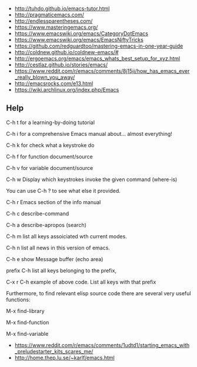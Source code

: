 - http://tuhdo.github.io/emacs-tutor.html
- http://pragmaticemacs.com/
- http://endlessparentheses.com/
- https://www.masteringemacs.org/
- https://www.emacswiki.org/emacs/CategoryDotEmacs
- https://www.emacswiki.org/emacs/EmacsNiftyTricks
- https://github.com/redguardtoo/mastering-emacs-in-one-year-guide
- http://coldnew.github.io/coldnew-emacs/#
- http://ergoemacs.org/emacs/emacs_whats_best_setup_for_xyz.html
- http://cestlaz.github.io/stories/emacs/
- https://www.reddit.com/r/emacs/comments/8j15ji/how_has_emacs_ever_really_blown_you_away/
- http://emacsrocks.com/e13.html
- https://wiki.archlinux.org/index.php/Emacs

## Help

C-h t for a learning-by-doing tutorial

C-h i for a comprehensive Emacs manual about... almost everything!

C-h k for check what a keystroke do

C-h f for function document/source

C-h v for variable document/source

C-h w Display which keystrokes invoke the given command (where-is)

You can use C-h ? to see what else it provided.

C-h r	Emacs section of the info manual

C-h c	describe-command

C-h a	describe-apropos (search)

C-h m	list all keys assoiciated wth current modes.

C-h n	list all news in this version of emacs.

C-h e	show Message buffer (echo area)

prefix C-h	list all keys belonging to the prefix,

C-x r C-h	example of above code. List all keys with that prefix

Furthermore, to find relevant elisp source code there are several very useful functions:

M-x find-library

M-x find-function

M-x find-variable

- https://www.reddit.com/r/emacs/comments/1udtd1/starting_emacs_with_preludestarter_kits_scares_me/
- http://home.thep.lu.se/~karlf/emacs.html
